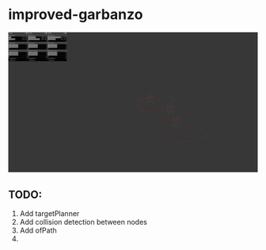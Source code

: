 # improved-garbanzo

![Overview](img/1.overview.png)

## TODO:
1. Add targetPlanner
2. Add collision detection between nodes
3. Add ofPath
4. 
